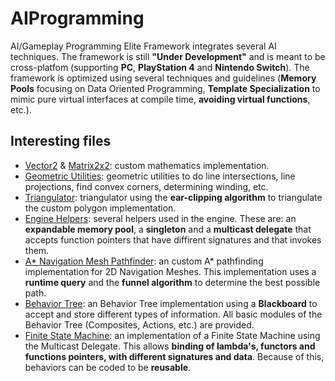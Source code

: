 # AIProgramming
AI/Gameplay Programming Elite Framework integrates several AI techniques. The framework is still **"Under Development"** and is meant to be cross-platfom (supporting **PC**, **PlayStation 4** and **Nintendo Switch**). The framework is optimized using several techniques and guidelines (**Memory Pools** focusing on Data Oriented Programming, **Template Specialization** to mimic pure virtual interfaces at compile time, **avoiding virtual functions**, etc.).

## Interesting files
- [Vector2](source/framework/EliteMath/EVector2.h) & [Matrix2x2](source/framework/EliteMath/EMat22.h): custom mathematics implementation.
- [Geometric Utilities](source/framework/EliteGeometry/EGeometry2DUtilities.h#L22): geometric utilities to do line intersections, line projections, find convex corners, determining winding, etc.
- [Triangulator](source/framework/EliteGeometry/EGeometry2DTypes.cpp#L227): triangulator using the **ear-clipping algorithm** to triangulate the custom polygon implementation.
- [Engine Helpers](source/framework/EliteHelpers): several helpers used in the engine. These are: an **expandable memory pool**, a **singleton** and a **multicast delegate** that accepts function pointers that have diffirent signatures and that invokes them.
- [A* Navigation Mesh Pathfinder](source/framework/EliteAI/EliteNavigation/Pathfinders/ENavigationMeshPathfinder.cpp#L13): an custom A* pathfinding implementation for 2D Navigation Meshes. This implementation uses a **runtime query** and the **funnel algorithm** to determine the best possible path.
- [Behavior Tree](source/framework/EliteAI/EliteBehaviorTree/EBehaviorTree.h#L44): an Behavior Tree implementation using a **Blackboard** to accept and store different types of information. All basic modules of the Behavior Tree (Composites, Actions, etc.) are provided.
- [Finite State Machine](source/framework/EliteAI/EliteFiniteStateMachine/EFiniteStateMachine.h#L25): an implementation of a Finite State Machine using the Multicast Delegate. This allows **binding of lambda's, functors and functions pointers, with different signatures and data**. Because of this, behaviors can be coded to be **reusable**.
